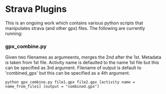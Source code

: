 # Strava Plugins

This is an ongoing work which contains various python scripts that manipulates
strava (and other gpx) files. The following are currently running:

### gpx_combine.py

Given two filenames as argumeents, merges the 2nd after the 1st.
Metadata is taken from 1st file. Activity name is defaulted to the name
1st file but this can be specified as 3rd argument. Filename of output  is 
default to 'combined_gpx' but this can be specified as a 4th argument.

```python gpx_combine.py file1.gpx file2.gpx [activity name = name_from_file1] [output = "combined.gpx"]```

